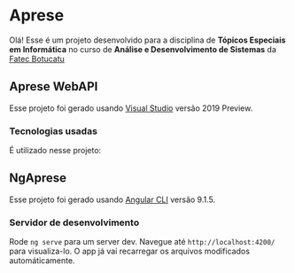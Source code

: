 # Aprese 

Olá! Esse é um projeto desenvolvido para a disciplina de **Tópicos Especiais em Informática** no curso de **Análise e Desenvolvimento de Sistemas** da [Fatec Botucatu](http://www.fatecbt.edu.br/)

## Aprese WebAPI

Esse projeto foi gerado usando [Visual Studio](https://visualstudio.microsoft.com/pt-br/vs/preview/) versão 2019 Preview.

### Tecnologias usadas

É utilizado nesse projeto:


## NgAprese

Esse projeto foi gerado usando [Angular CLI](https://github.com/angular/angular-cli) versão 9.1.5.

### Servidor de desenvolvimento

Rode `ng serve` para um server dev. Navegue até `http://localhost:4200/` para visualiza-lo. O app já vai recarregar os arquivos modificados automáticamente.